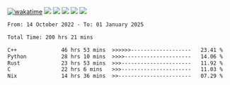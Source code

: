[![wakatime](https://wakatime.com/badge/user/368879df-dc38-4b1a-86c4-8a2054a0e074.svg)](https://wakatime.com/@368879df-dc38-4b1a-86c4-8a2054a0e074)
<img src="https://img.shields.io/badge/Windows-0078D6?style=flat&logo=Windows&logoColor=white">
<img src="https://img.shields.io/badge/IntelliJ_IDEA-000000.svg?style=flat&logo=IntelliJ-IDEA&logoColor=white">
<img src="https://img.shields.io/badge/CLion-000000.svg?style=flat&logo=CLion&logoColor=white">
<img src="https://img.shields.io/badge/Visual_Studio_Code-007ACC?style=flat&logo=Visual-Studio-Code&logoColor=white">
<img src="https://img.shields.io/badge/Discord-5865F2?label=kano42&style=flat&logo=discord&logoColor=white">
<br>


<!--START_SECTION:waka-->

```txt
From: 14 October 2022 - To: 01 January 2025

Total Time: 200 hrs 21 mins

C++              46 hrs 53 mins  >>>>>>-------------------   23.41 %
Python           28 hrs 10 mins  >>>>---------------------   14.06 %
Rust             23 hrs 53 mins  >>>----------------------   11.92 %
C                22 hrs 6 mins   >>>----------------------   11.03 %
Nix              14 hrs 36 mins  >>-----------------------   07.29 %
```

<!--END_SECTION:waka-->
